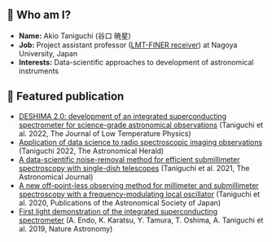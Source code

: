 ## :penguin: Who am I?

- **Name:** Akio Taniguchi (谷口 暁星)
- **Job:** Project assistant professor ([LMT-FINER receiver](https://finerreceiver.github.io/)) at Nagoya University, Japan
- **Interests:** Data-scientific approaches to development of astronomical instruments

## :mag_right: Featured publication

- [DESHIMA 2.0: development of an integrated superconducting spectrometer for science-grade astronomical observations](https://doi.org/10.1007/s10909-022-02888-5) (Taniguchi et al. 2022, The Journal of Low Temperature Physics)
- [Application of data science to radio spectroscopic imaging observations](https://www.asj.or.jp/jp/activities/geppou/item/115-7_438.pdf) (Taniguchi 2022, The Astronomical Herald)
- [A data-scientific noise-removal method for efficient submillimeter spectroscopy with single-dish telescopes](https://doi.org/10.3847/1538-3881/ac11f7) (Taniguchi et al. 2021, The Astronomical Journal)
- [A new off-point-less observing method for millimeter and submillimeter spectroscopy with a frequency-modulating local oscillator](https://doi.org/10.1093/pasj/psz121) (Taniguchi et al. 2020, Publications of the Astronomical Society of Japan)
- [First light demonstration of the integrated superconducting spectrometer](https://doi.org/10.1038/s41550-019-0850-8) (A. Endo, K. Karatsu, Y. Tamura, T. Oshima, A. Taniguchi et al. 2019, Nature Astronomy)

